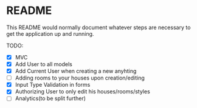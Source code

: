 # README

This README would normally document whatever steps are necessary to get the
application up and running.

TODO:

* [x] MVC
* [X] Add User to all models
* [X] Add Current User when creating a new anyhting
* [ ] Adding rooms to your houses upon creation/editing
* [X] Input Type Validation in forms
* [X] Authorizing User to only edit his houses/rooms/styles
* [ ] Analytics(to be split further)
